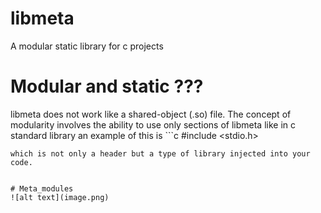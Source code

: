 # libmeta
A modular static library for c projects
# Modular and static ???
libmeta does not work like a shared-object (.so) file.
The concept of modularity involves the ability to use only sections of libmeta like in c standard library
an example of this is ```c
#include <stdio.h>
```
which is not only a header but a type of library injected into your code.


# Meta_modules
![alt text](image.png)
